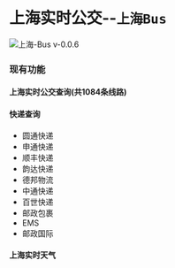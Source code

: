 # 上海实时公交--`上海Bus`

![上海-Bus v-0.0.6](https://img.shields.io/badge/上海_bus-0.0.6-green.svg)

### 现有功能

#### 上海实时公交查询(共**1084**条线路)

#### 快递查询

  - 圆通快递
  - 申通快递
  - 顺丰快递
  - 韵达快递
  - 德邦物流
  - 中通快递
  - 百世快递
  - 邮政包裹
  - EMS
  - 邮政国际

#### 上海实时天气
